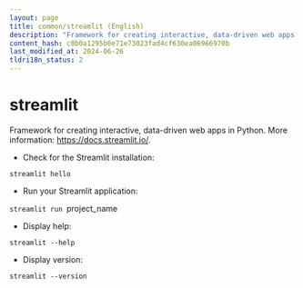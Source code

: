 ```yaml
---
layout: page
title: common/streamlit (English)
description: "Framework for creating interactive, data-driven web apps in Python."
content_hash: c0b0a1295b0e71e73023fad4cf630ea06966970b
last_modified_at: 2024-06-26
tldri18n_status: 2
---
```

# streamlit

Framework for creating interactive, data-driven web apps in Python.
More information: <https://docs.streamlit.io/>.

- Check for the Streamlit installation:

`streamlit hello`

- Run your Streamlit application:

`streamlit run `<span class="tldr-var badge badge-pill bg-dark-lm bg-white-dm text-white-lm text-dark-dm font-weight-bold">project_name</span>

- Display help:

`streamlit --help`

- Display version:

`streamlit --version`
